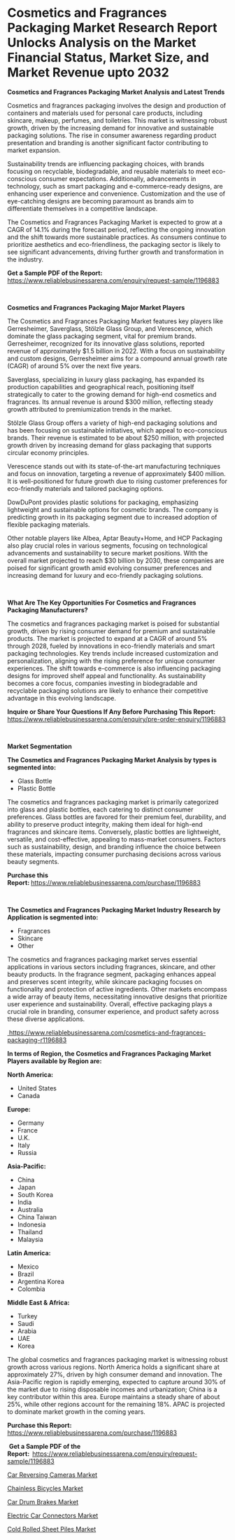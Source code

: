 <p><h1>Cosmetics and Fragrances Packaging Market Research Report Unlocks Analysis on the Market Financial Status, Market Size, and Market Revenue upto 2032</h1></p><p><strong>Cosmetics and Fragrances Packaging Market Analysis and Latest Trends</strong></p>
<p><p>Cosmetics and fragrances packaging involves the design and production of containers and materials used for personal care products, including skincare, makeup, perfumes, and toiletries. This market is witnessing robust growth, driven by the increasing demand for innovative and sustainable packaging solutions. The rise in consumer awareness regarding product presentation and branding is another significant factor contributing to market expansion.</p><p>Sustainability trends are influencing packaging choices, with brands focusing on recyclable, biodegradable, and reusable materials to meet eco-conscious consumer expectations. Additionally, advancements in technology, such as smart packaging and e-commerce-ready designs, are enhancing user experience and convenience. Customization and the use of eye-catching designs are becoming paramount as brands aim to differentiate themselves in a competitive landscape.</p><p>The Cosmetics and Fragrances Packaging Market is expected to grow at a CAGR of 14.1% during the forecast period, reflecting the ongoing innovation and the shift towards more sustainable practices. As consumers continue to prioritize aesthetics and eco-friendliness, the packaging sector is likely to see significant advancements, driving further growth and transformation in the industry.</p></p>
<p><strong>Get a Sample PDF of the Report:&nbsp;</strong> <a href="https://www.reliablebusinessarena.com/enquiry/request-sample/1196883?utm_campaign=2194&utm_medium=2&utm_source=Github&utm_content=ia&utm_term=03022025&utm_id=cosmetics-and-fragrances-packaging">https://www.reliablebusinessarena.com/enquiry/request-sample/1196883</a></p>
<p>&nbsp;</p>
<p><strong>Cosmetics and Fragrances Packaging Major Market Players</strong></p>
<p><p>The Cosmetics and Fragrances Packaging Market features key players like Gerresheimer, Saverglass, Stölzle Glass Group, and Verescence, which dominate the glass packaging segment, vital for premium brands. Gerresheimer, recognized for its innovative glass solutions, reported revenue of approximately $1.5 billion in 2022. With a focus on sustainability and custom designs, Gerresheimer aims for a compound annual growth rate (CAGR) of around 5% over the next five years.</p><p>Saverglass, specializing in luxury glass packaging, has expanded its production capabilities and geographical reach, positioning itself strategically to cater to the growing demand for high-end cosmetics and fragrances. Its annual revenue is around $300 million, reflecting steady growth attributed to premiumization trends in the market.</p><p>Stölzle Glass Group offers a variety of high-end packaging solutions and has been focusing on sustainable initiatives, which appeal to eco-conscious brands. Their revenue is estimated to be about $250 million, with projected growth driven by increasing demand for glass packaging that supports circular economy principles.</p><p>Verescence stands out with its state-of-the-art manufacturing techniques and focus on innovation, targeting a revenue of approximately $400 million. It is well-positioned for future growth due to rising customer preferences for eco-friendly materials and tailored packaging options.</p><p>DowDuPont provides plastic solutions for packaging, emphasizing lightweight and sustainable options for cosmetic brands. The company is predicting growth in its packaging segment due to increased adoption of flexible packaging materials.</p><p>Other notable players like Albea, Aptar Beauty+Home, and HCP Packaging also play crucial roles in various segments, focusing on technological advancements and sustainability to secure market positions. With the overall market projected to reach $30 billion by 2030, these companies are poised for significant growth amid evolving consumer preferences and increasing demand for luxury and eco-friendly packaging solutions.</p></p>
<p>&nbsp;</p>
<p><strong>What Are The Key Opportunities For Cosmetics and Fragrances Packaging Manufacturers?</strong></p>
<p><p>The cosmetics and fragrances packaging market is poised for substantial growth, driven by rising consumer demand for premium and sustainable products. The market is projected to expand at a CAGR of around 5% through 2028, fueled by innovations in eco-friendly materials and smart packaging technologies. Key trends include increased customization and personalization, aligning with the rising preference for unique consumer experiences. The shift towards e-commerce is also influencing packaging designs for improved shelf appeal and functionality. As sustainability becomes a core focus, companies investing in biodegradable and recyclable packaging solutions are likely to enhance their competitive advantage in this evolving landscape.</p></p>
<p><strong>Inquire or Share Your Questions If Any Before Purchasing This Report:</strong> <a href="https://www.reliablebusinessarena.com/enquiry/pre-order-enquiry/1196883?utm_campaign=2194&utm_medium=2&utm_source=Github&utm_content=ia&utm_term=03022025&utm_id=cosmetics-and-fragrances-packaging">https://www.reliablebusinessarena.com/enquiry/pre-order-enquiry/1196883</a></p>
<p>&nbsp;</p>
<p><strong>Market Segmentation</strong></p>
<p><strong>The Cosmetics and Fragrances Packaging Market Analysis by types is segmented into:</strong></p>
<p><ul><li>Glass Bottle</li><li>Plastic Bottle</li></ul></p>
<p><p>The cosmetics and fragrances packaging market is primarily categorized into glass and plastic bottles, each catering to distinct consumer preferences. Glass bottles are favored for their premium feel, durability, and ability to preserve product integrity, making them ideal for high-end fragrances and skincare items. Conversely, plastic bottles are lightweight, versatile, and cost-effective, appealing to mass-market consumers. Factors such as sustainability, design, and branding influence the choice between these materials, impacting consumer purchasing decisions across various beauty segments.</p></p>
<p><strong>Purchase this Report:&nbsp;</strong><a href="https://www.reliablebusinessarena.com/purchase/1196883?utm_campaign=2194&utm_medium=2&utm_source=Github&utm_content=ia&utm_term=03022025&utm_id=cosmetics-and-fragrances-packaging">https://www.reliablebusinessarena.com/purchase/1196883</a></p>
<p>&nbsp;</p>
<p><strong>The Cosmetics and Fragrances Packaging Market Industry Research by Application is segmented into:</strong></p>
<p><ul><li>Fragrances</li><li>Skincare</li><li>Other</li></ul></p>
<p><p>The cosmetics and fragrances packaging market serves essential applications in various sectors including fragrances, skincare, and other beauty products. In the fragrance segment, packaging enhances appeal and preserves scent integrity, while skincare packaging focuses on functionality and protection of active ingredients. Other markets encompass a wide array of beauty items, necessitating innovative designs that prioritize user experience and sustainability. Overall, effective packaging plays a crucial role in branding, consumer experience, and product safety across these diverse applications.</p></p>
<p><a href="https://www.reliablebusinessarena.com/cosmetics-and-fragrances-packaging-r1196883?utm_campaign=2194&utm_medium=2&utm_source=Github&utm_content=ia&utm_term=03022025&utm_id=cosmetics-and-fragrances-packaging">&nbsp;https://www.reliablebusinessarena.com/cosmetics-and-fragrances-packaging-r1196883</a></p>
<p><strong>In terms of Region, the Cosmetics and Fragrances Packaging Market Players available by Region are:</strong></p>
<p>
    <p> <strong> North America: </strong>
        <ul>
            <li>United States</li>
            <li>Canada</li>
        </ul>
        </p> 
    <p> <strong> Europe: </strong>
        <ul>
            <li>Germany</li>
            <li>France</li>
            <li>U.K.</li>
            <li>Italy</li>
            <li>Russia</li>
        </ul>
        </p> 
    <p> <strong> Asia-Pacific: </strong>
        <ul>
            <li>China</li>
            <li>Japan</li>
            <li>South Korea</li>
            <li>India</li>
            <li>Australia</li>
            <li>China Taiwan</li>
            <li>Indonesia</li>
            <li>Thailand</li>
            <li>Malaysia</li>
        </ul>
        </p> 
    <p> <strong> Latin America: </strong>
        <ul>
            <li>Mexico</li>
            <li>Brazil</li>
            <li>Argentina Korea</li>
            <li>Colombia</li>
        </ul>
        </p> 
    <p> <strong> Middle East & Africa: </strong>
        <ul>
            <li>Turkey</li>
            <li>Saudi</li>
            <li>Arabia</li>
            <li>UAE</li>
            <li>Korea</li>
        </ul>
    </p>
    </p>
<p><p>The global cosmetics and fragrances packaging market is witnessing robust growth across various regions. North America holds a significant share at approximately 27%, driven by high consumer demand and innovation. The Asia-Pacific region is rapidly emerging, expected to capture around 30% of the market due to rising disposable incomes and urbanization; China is a key contributor within this area. Europe maintains a steady share of about 25%, while other regions account for the remaining 18%. APAC is projected to dominate market growth in the coming years.</p></p>
<p><strong>Purchase this Report: </strong><a href="https://www.reliablebusinessarena.com/purchase/1196883?utm_campaign=2194&utm_medium=2&utm_source=Github&utm_content=ia&utm_term=03022025&utm_id=cosmetics-and-fragrances-packaging">https://www.reliablebusinessarena.com/purchase/1196883</a></p>
<p>&nbsp;<strong>Get a Sample PDF of the Report:&nbsp;&nbsp;</strong><a href="https://www.reliablebusinessarena.com/enquiry/request-sample/1196883?utm_campaign=2194&utm_medium=2&utm_source=Github&utm_content=ia&utm_term=03022025&utm_id=cosmetics-and-fragrances-packaging">https://www.reliablebusinessarena.com/enquiry/request-sample/1196883</a></p>
<p><strong></strong></p>
<p><p><a href="https://www.linkedin.com/pulse/car-reversing-cameras-market-growth-expected-115-cagr-from-wwdse?utm_campaign=2194&utm_medium=2&utm_source=Github&utm_content=ia&utm_term=03022025&utm_id=cosmetics-and-fragrances-packaging">Car Reversing Cameras Market</a></p><p><a href="https://www.linkedin.com/pulse/robust-growth-anticipated-chainless-bicycles-market-cagr-105-udxre?utm_campaign=2194&utm_medium=2&utm_source=Github&utm_content=ia&utm_term=03022025&utm_id=cosmetics-and-fragrances-packaging">Chainless Bicycles Market</a></p><p><a href="https://www.linkedin.com/pulse/thorough-analysis-car-drum-brakes-market-size-projected-apjge?utm_campaign=2194&utm_medium=2&utm_source=Github&utm_content=ia&utm_term=03022025&utm_id=cosmetics-and-fragrances-packaging">Car Drum Brakes Market</a></p><p><a href="https://www.linkedin.com/pulse/growing-demand-electric-car-connectors-market-forecasting-regoe?utm_campaign=2194&utm_medium=2&utm_source=Github&utm_content=ia&utm_term=03022025&utm_id=cosmetics-and-fragrances-packaging">Electric Car Connectors Market</a></p><p><a href="https://github.com/gukenneth26571/Market-Research-Report-List-1/blob/main/cold-rolled-sheet-piles-market.md?utm_campaign=2194&utm_medium=2&utm_source=Github&utm_content=ia&utm_term=03022025&utm_id=cosmetics-and-fragrances-packaging">Cold Rolled Sheet Piles Market</a></p></p>